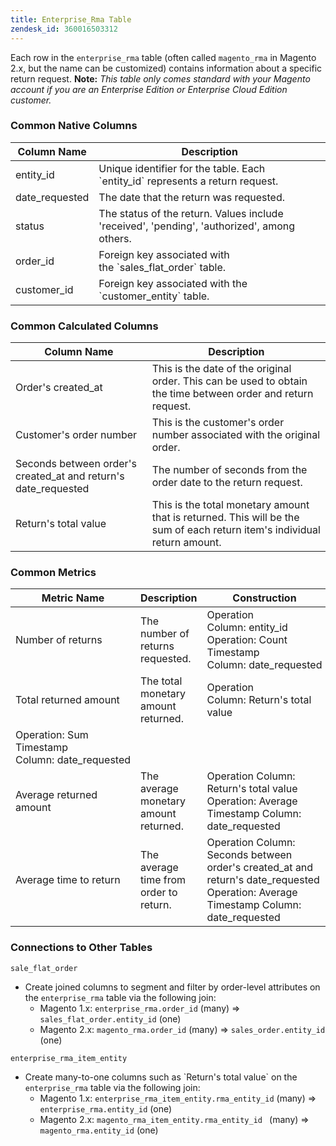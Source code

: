 ```yaml
---
title: Enterprise_Rma Table
zendesk_id: 360016503312
---
```


Each row in the `enterprise_rma` table (often called `magento_rma` in Magento 2.x, but the name can be customized) contains information about a specific return request. **Note:** _This table only comes standard with your Magento account if you are an Enterprise Edition or Enterprise Cloud Edition customer._

### Common Native Columns

|**Column Name**|**Description**|
|---|---|
|entity\_id|Unique identifier for the table. Each \`entity\_id\` represents a return request.|
|date\_requested|The date that the return was requested.|
|status|The status of the return. Values include 'received', 'pending', 'authorized', among others.|
|order\_id|Foreign key associated with the \`sales\_flat\_order\` table.|
|customer\_id|Foreign key associated with the \`customer\_entity\` table.|

### Common Calculated Columns

|**Column Name**|**Description**|
|---|---|
|Order's created\_at|This is the date of the original order. This can be used to obtain the time between order and return request.|
|Customer's order number|This is the customer's order number associated with the original order.|
|Seconds between order's created\_at and return's date\_requested|The number of seconds from the order date to the return request.|
|Return's total value|This is the total monetary amount that is returned. This will be the sum of each return item's individual return amount.|

### Common Metrics

|**Metric Name**|**Description**|**Construction**|
|---|---|---|
|Number of returns|The number of returns requested.|Operation Column: entity\_id<br>Operation: Count<br>Timestamp Column: date\_requested|
|Total returned amount|The total monetary amount returned.|Operation Column: Return's total value<br>
Operation: Sum<br>Timestamp Column: date\_requested|
|Average returned amount|The average monetary amount returned.|Operation Column: Return's total value<br>Operation: Average<br>Timestamp Column: date\_requested|
|Average time to return|The average time from order to return.|Operation Column: Seconds between order's created\_at and return's date\_requested<br>Operation: Average<br>Timestamp Column: date\_requested|

### Connections to Other Tables

`sale_flat_order`

* Create joined columns to segment and filter by order-level attributes on the `enterprise_rma` table via the following join:
    * Magento 1.x: `enterprise_rma.order_id` (many) => `sales_flat_order.entity_id` (one)
    * Magento 2.x: `magento_rma.order_id` (many) => `sales_order.entity_id` (one)

`enterprise_rma_item_entity`

* Create many-to-one columns such as \`Return's total value\` on the `enterprise_rma` table via the following join:
    * Magento 1.x: `enterprise_rma_item_entity.rma_entity_id` (many) => `enterprise_rma.entity_id` (one)
    * Magento 2.x: `magento_rma_item_entity.rma_entity_id ` (many) => `magento_rma.entity_id` (one)
